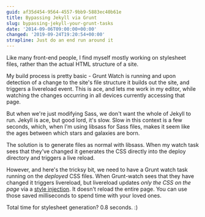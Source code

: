 ```yaml
---
guid: af35d454-9564-4557-9bb9-5883ec40b61e
title: Bypassing Jekyll via Grunt
slug: bypassing-jekyll-your-grunt-tasks
date: '2014-09-06T09:00:00+00:00'
changed: '2019-09-24T19:20:54+00:00'
strapline: Just do an end run around it
---
```


Like many front-end people, I find myself mostly working on stylesheet files, rather than the actual HTML structure of a site.

My build process is pretty basic - Grunt Watch is running and upon detection of a change to the site's file structure it builds out the site, and triggers a livereload event. This is ace, and lets me work in my editor, while watching the changes occurring in all devices currently accessing that page.

But when we're just modifying Sass, we don't want the whole of Jekyll to run. Jekyll is ace, but good lord, it's slow. Slow in this context is a few seconds, which, when I'm using libsass for Sass files, makes it seem like the ages between which stars and galaxies are born.

The solution is to generate files as normal with libsass. When my watch task sees that they've changed it generates the CSS directly into the deploy directory and triggers a live reload.

However, and here's the tricksy bit, we need to have a Grunt watch task running on the *deployed* CSS files. When Grunt-watch sees that they have changed it triggers livereload, but livereload updates *only the CSS on the page* via a [style injection](http://css-tricks.com/style-injection-is-for-winners/). It doesn't reload the entire page. You can use those saved milliseconds to spend time with your loved ones.

Total time for stylesheet generation? 0.8 seconds. :)
